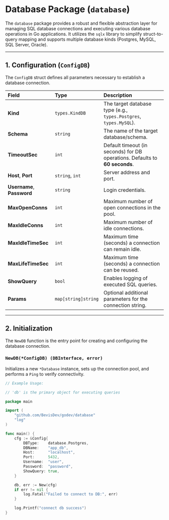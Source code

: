 # Database Package (`database`)

The `database` package provides a robust and flexible abstraction layer for managing SQL database connections and
executing various database operations in Go applications. It utilizes the `sqlx` library to simplify struct-to-query
mapping and supports multiple database kinds (Postgres, MySQL, SQL Server, Oracle).

---

## 1. Configuration (`ConfigDB`)

The `ConfigDB` struct defines all parameters necessary to establish a database connection.

| Field                      | Type                | Description                                                                 |
|:---------------------------|:--------------------|:----------------------------------------------------------------------------|
| **Kind**                   | `types.KindDB`      | The target database type (e.g., `types.Postgres`, `types.MySQL`).           |
| **Schema**                 | `string`            | The name of the target database/schema.                                     |
| **TimeoutSec**             | `int`               | Default timeout (in seconds) for DB operations. Defaults to **60 seconds**. |
| **Host**, **Port**         | `string`, `int`     | Server address and port.                                                    |
| **Username**, **Password** | `string`            | Login credentials.                                                          |
| **MaxOpenConns**           | `int`               | Maximum number of open connections in the pool.                             |
| **MaxIdleConns**           | `int`               | Maximum number of idle connections.                                         |
| **MaxIdleTimeSec**         | `int`               | Maximum time (seconds) a connection can remain idle.                        |
| **MaxLifeTimeSec**         | `int`               | Maximum time (seconds) a connection can be reused.                          |
| **ShowQuery**              | `bool`              | Enables logging of executed SQL queries.                                    |
| **Params**                 | `map[string]string` | Optional additional parameters for the connection string.                   |

---

## 2. Initialization

The `NewDB` function is the entry point for creating and configuring the database connection.

### `NewDB(*ConfigDB) (DBInterface, error)`

Initializes a new `*Database` instance, sets up the connection pool, and performs a `Ping` to verify connectivity.

```go
// Example Usage:

// 'db' is the primary object for executing queries
```

```go
package main

import (
	"github.com/BevisDev/godev/database"
	"log"
)

func main() {
	cfg := &Config{
		DBType:    database.Postgres,
		DBName:    "app_db",
		Host:      "localhost",
		Port:      5432,
		Username:  "user",
		Password:  "password",
		ShowQuery: true,
	}

	db, err := New(cfg)
	if err != nil {
		log.Fatal("Failed to connect to DB:", err)
	}

	log.Printf("connect db success")
}

```